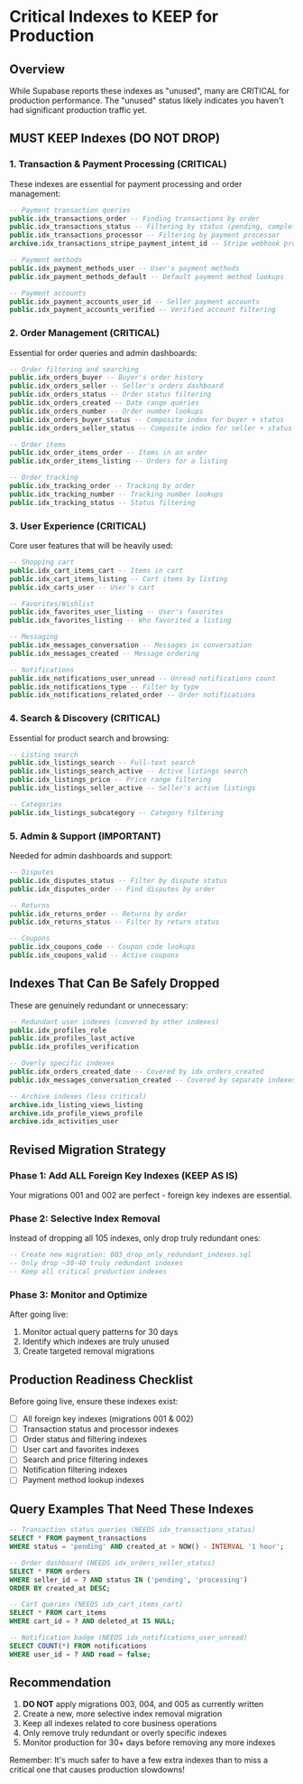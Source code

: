 # Critical Indexes to KEEP for Production

## Overview
While Supabase reports these indexes as "unused", many are CRITICAL for production performance. The "unused" status likely indicates you haven't had significant production traffic yet.

## MUST KEEP Indexes (DO NOT DROP)

### 1. Transaction & Payment Processing (CRITICAL)
These indexes are essential for payment processing and order management:

```sql
-- Payment transaction queries
public.idx_transactions_order -- Finding transactions by order
public.idx_transactions_status -- Filtering by status (pending, completed, failed)
public.idx_transactions_processor -- Filtering by payment processor
archive.idx_transactions_stripe_payment_intent_id -- Stripe webhook processing

-- Payment methods
public.idx_payment_methods_user -- User's payment methods
public.idx_payment_methods_default -- Default payment method lookups

-- Payment accounts
public.idx_payment_accounts_user_id -- Seller payment accounts
public.idx_payment_accounts_verified -- Verified account filtering
```

### 2. Order Management (CRITICAL)
Essential for order queries and admin dashboards:

```sql
-- Order filtering and searching
public.idx_orders_buyer -- Buyer's order history
public.idx_orders_seller -- Seller's orders dashboard
public.idx_orders_status -- Order status filtering
public.idx_orders_created -- Date range queries
public.idx_orders_number -- Order number lookups
public.idx_orders_buyer_status -- Composite index for buyer + status
public.idx_orders_seller_status -- Composite index for seller + status

-- Order items
public.idx_order_items_order -- Items in an order
public.idx_order_items_listing -- Orders for a listing

-- Order tracking
public.idx_tracking_order -- Tracking by order
public.idx_tracking_number -- Tracking number lookups
public.idx_tracking_status -- Status filtering
```

### 3. User Experience (CRITICAL)
Core user features that will be heavily used:

```sql
-- Shopping cart
public.idx_cart_items_cart -- Items in cart
public.idx_cart_items_listing -- Cart items by listing
public.idx_carts_user -- User's cart

-- Favorites/Wishlist
public.idx_favorites_user_listing -- User's favorites
public.idx_favorites_listing -- Who favorited a listing

-- Messaging
public.idx_messages_conversation -- Messages in conversation
public.idx_messages_created -- Message ordering

-- Notifications
public.idx_notifications_user_unread -- Unread notifications count
public.idx_notifications_type -- Filter by type
public.idx_notifications_related_order -- Order notifications
```

### 4. Search & Discovery (CRITICAL)
Essential for product search and browsing:

```sql
-- Listing search
public.idx_listings_search -- Full-text search
public.idx_listings_search_active -- Active listings search
public.idx_listings_price -- Price range filtering
public.idx_listings_seller_active -- Seller's active listings

-- Categories
public.idx_listings_subcategory -- Category filtering
```

### 5. Admin & Support (IMPORTANT)
Needed for admin dashboards and support:

```sql
-- Disputes
public.idx_disputes_status -- Filter by dispute status
public.idx_disputes_order -- Find disputes by order

-- Returns
public.idx_returns_order -- Returns by order
public.idx_returns_status -- Filter by return status

-- Coupons
public.idx_coupons_code -- Coupon code lookups
public.idx_coupons_valid -- Active coupons
```

## Indexes That Can Be Safely Dropped

These are genuinely redundant or unnecessary:

```sql
-- Redundant user indexes (covered by other indexes)
public.idx_profiles_role
public.idx_profiles_last_active
public.idx_profiles_verification

-- Overly specific indexes
public.idx_orders_created_date -- Covered by idx_orders_created
public.idx_messages_conversation_created -- Covered by separate indexes

-- Archive indexes (less critical)
archive.idx_listing_views_listing
archive.idx_profile_views_profile
archive.idx_activities_user
```

## Revised Migration Strategy

### Phase 1: Add ALL Foreign Key Indexes (KEEP AS IS)
Your migrations 001 and 002 are perfect - foreign key indexes are essential.

### Phase 2: Selective Index Removal
Instead of dropping all 105 indexes, only drop truly redundant ones:

```sql
-- Create new migration: 003_drop_only_redundant_indexes.sql
-- Only drop ~30-40 truly redundant indexes
-- Keep all critical production indexes
```

### Phase 3: Monitor and Optimize
After going live:
1. Monitor actual query patterns for 30 days
2. Identify which indexes are truly unused
3. Create targeted removal migrations

## Production Readiness Checklist

Before going live, ensure these indexes exist:

- [ ] All foreign key indexes (migrations 001 & 002)
- [ ] Transaction status and processor indexes
- [ ] Order status and filtering indexes
- [ ] User cart and favorites indexes
- [ ] Search and price filtering indexes
- [ ] Notification filtering indexes
- [ ] Payment method lookup indexes

## Query Examples That Need These Indexes

```sql
-- Transaction status queries (NEEDS idx_transactions_status)
SELECT * FROM payment_transactions 
WHERE status = 'pending' AND created_at > NOW() - INTERVAL '1 hour';

-- Order dashboard (NEEDS idx_orders_seller_status)
SELECT * FROM orders 
WHERE seller_id = ? AND status IN ('pending', 'processing')
ORDER BY created_at DESC;

-- Cart queries (NEEDS idx_cart_items_cart)
SELECT * FROM cart_items 
WHERE cart_id = ? AND deleted_at IS NULL;

-- Notification badge (NEEDS idx_notifications_user_unread)
SELECT COUNT(*) FROM notifications 
WHERE user_id = ? AND read = false;
```

## Recommendation

1. **DO NOT** apply migrations 003, 004, and 005 as currently written
2. Create a new, more selective index removal migration
3. Keep all indexes related to core business operations
4. Only remove truly redundant or overly specific indexes
5. Monitor production for 30+ days before removing any more indexes

Remember: It's much safer to have a few extra indexes than to miss a critical one that causes production slowdowns!